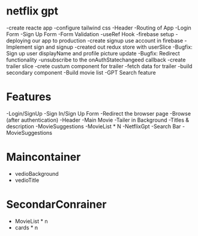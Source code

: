 # netflix gpt
-create reacte app
-configure tailwind css
-Header
-Routing of App
-Login Form
-Sign Up Form
-Form Validation
-useRef Hook
-firebase setup
-deploying our app to production
-create signup use account in firebase
-Implement sign and signup
-created out redux store with userSlice
-Bugfix: Sign up user displayName and profile picture update
-Bugfix: Redirect functionality
-unsubscribe to the onAuthStatechangeed callback
-create trailer slice
-crete custum component for trailer
-fetch data for trailer
-build secondary component
-Build movie list
-GPT Search feature



# Features
-Login/SignUp
    -Sign In/Sign Up Form
    -Redirect the browser page
-Browse (after authentication)
    -Header
    -Main Movie
        -Tailer in Background
        -Titles & description
        -MovieSuggestions
            -MovieList * N
-NetflixGpt
    -Search Bar
    -MovieSuggestions

# Maincontainer
  - vedioBackground
  - vedioTitle
# SecondarConrainer
  - MovieList * n
  - cards * n

